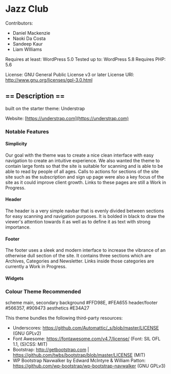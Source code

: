 [//]: # (This page should help a new developer to continue developing your theme. Include)

[//]: # (relevant information about what features your theme has, files that would need editing, design)

[//]: # (decisions, colours, etc. You do not need to produce a serious design document or reproduce basic)

[//]: # (details about WordPress theme development, only what is specific to your theme.)


# Jazz Club

Contributors: 
* Daniel Mackenzie
* Naoki Da Costa 
* Sandeep Kaur
* Liam WIlliams

Requires at least: WordPress 5.0 
Tested up to: WordPress 5.8
Requires PHP: 5.6

License: GNU General Public License v3 or later
License URI: http://www.gnu.org/licenses/gpl-3.0.html

##  == Description ==

built on the starter theme: Understrap  

Website: [https://understrap.com](https://understrap.com)

### Notable Features

#### Simplicity
Our goal with the theme was to create a nice clean interface with easy navigation to create an intuitive experience. We also wanted the theme to contain large fonts so that the site is suitable for scanning and is able to be able to read by people of all ages.  Calls to actions for sections of the site site such as the subscription and sign up page were also a key focus of the site as it could improve client growth. Links to these pages are still a Work in Progress.

#### Header
The header is a very simple navbar that is evenly divided between sections for easy scanning and navigation purposes. It is bolded in black to draw the viewer's attention towards it as well as to define it as text with strong importance.

#### Footer
The footer uses a sleek and modern interface to increase the vibrance of an otherwise dull section of the site. It contains three sections which are Archives, Categories and Newsletter. Links inside those categories are currently a Work in Progress.

#### Widgets

### Colour Theme Recommended 
scheme main, secondary 
background #FFD98E, #FEA655
header/footer #566357, #909473
aesthetics #E34A27


This theme bundles the following third-party resources:

* Underscores: https://github.com/Automattic/_s/blob/master/LICENSE (GNU GPLv2)
* Font Awesome: https://fontawesome.com/v4.7/license/ (Font: SIL OFL 1.1, (S)CSS: MIT)
* Bootstrap: http://getbootstrap.com | https://github.com/twbs/bootstrap/blob/master/LICENSE (MIT)
* WP Bootstrap Navwalker by Edward McIntyre & William Patton: https://github.com/wp-bootstrap/wp-bootstrap-navwalker (GNU GPLv3)
